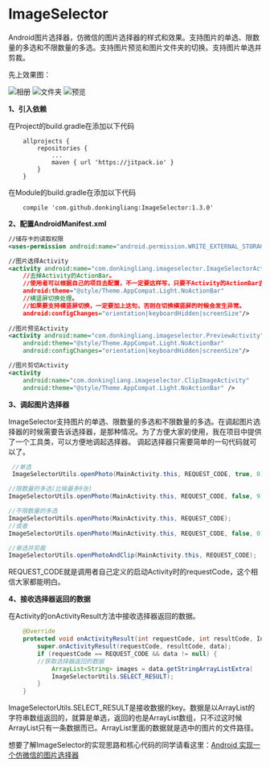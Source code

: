 # ImageSelector
Android图片选择器，仿微信的图片选择器的样式和效果。支持图片的单选、限数量的多选和不限数量的多选。支持图片预览和图片文件夹的切换。支持图片单选并剪裁。

先上效果图：

![相册](https://github.com/donkingliang/ImageSelector/blob/master/%E6%95%88%E6%9E%9C%E5%9B%BE/%E7%9B%B8%E5%86%8C.jpg)  ![文件夹](https://github.com/donkingliang/ImageSelector/blob/master/%E6%95%88%E6%9E%9C%E5%9B%BE/%E6%96%87%E4%BB%B6%E5%A4%B9.jpg)  ![预览](https://github.com/donkingliang/ImageSelector/blob/master/%E6%95%88%E6%9E%9C%E5%9B%BE/%E9%A2%84%E8%A7%88.jpg)

**1、引入依赖**

在Project的build.gradle在添加以下代码

```
	allprojects {
		repositories {
			...
			maven { url 'https://jitpack.io' }
		}
	}
```
在Module的build.gradle在添加以下代码

```
	compile 'com.github.donkingliang:ImageSelector:1.3.0'
```
**2、配置AndroidManifest.xml**
```xml
//储存卡的读取权限
<uses-permission android:name="android.permission.WRITE_EXTERNAL_STORAGE" />

//图片选择Activity
<activity android:name="com.donkingliang.imageselector.ImageSelectorActivity"
	//去掉Activity的ActionBar。
	//使用者可以根据自己的项目去配置，不一定要这样写，只要不Activity的ActionBar去掉就可以了。
    android:theme="@style/Theme.AppCompat.Light.NoActionBar"
    //横竖屏切换处理。
    //如果要支持横竖屏切换，一定要加上这句，否则在切换横竖屏的时候会发生异常。
    android:configChanges="orientation|keyboardHidden|screenSize"/>
    
//图片预览Activity
<activity android:name="com.donkingliang.imageselector.PreviewActivity"
    android:theme="@style/Theme.AppCompat.Light.NoActionBar"
    android:configChanges="orientation|keyboardHidden|screenSize"/>

//图片剪切Activity
<activity
    android:name="com.donkingliang.imageselector.ClipImageActivity"
    android:theme="@style/Theme.AppCompat.Light.NoActionBar" />
```
**3、调起图片选择器**

ImageSelector支持图片的单选、限数量的多选和不限数量的多选。在调起图片选择器的时候需要告诉选择器，是那种情况。为了方便大家的使用，我在项目中提供了一个工具类，可以方便地调起选择器。
调起选择器只需要简单的一句代码就可以了。
```java
 //单选
 ImageSelectorUtils.openPhoto(MainActivity.this, REQUEST_CODE, true, 0);

//限数量的多选(比喻最多9张)
ImageSelectorUtils.openPhoto(MainActivity.this, REQUEST_CODE, false, 9);

//不限数量的多选
ImageSelectorUtils.openPhoto(MainActivity.this, REQUEST_CODE);
//或者
ImageSelectorUtils.openPhoto(MainActivity.this, REQUEST_CODE, false, 0);

//单选并剪裁
ImageSelectorUtils.openPhotoAndClip(MainActivity.this, REQUEST_CODE);
```
REQUEST_CODE就是调用者自己定义的启动Activity时的requestCode，这个相信大家都能明白。

**4、接收选择器返回的数据**

在Activity的onActivityResult方法中接收选择器返回的数据。
```java
    @Override
    protected void onActivityResult(int requestCode, int resultCode, Intent data) {
        super.onActivityResult(requestCode, resultCode, data);
        if (requestCode == REQUEST_CODE && data != null) {
	    //获取选择器返回的数据
            ArrayList<String> images = data.getStringArrayListExtra(
            ImageSelectorUtils.SELECT_RESULT);
        }
    }
```
ImageSelectorUtils.SELECT_RESULT是接收数据的key。数据是以ArrayList的字符串数组返回的，就算是单选，返回的也是ArrayList数组，只不过这时候ArrayList只有一条数据而已。ArrayList里面的数据就是选中的图片的文件路径。

想要了解ImageSelector的实现思路和核心代码的同学请看这里：[Android 实现一个仿微信的图片选择器](http://blog.csdn.net/u010177022/article/details/70147243)
